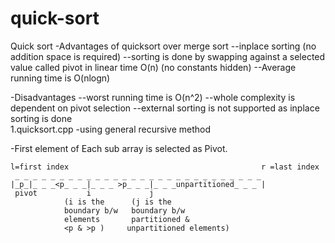 # quick-sort
Quick sort 
-Advantages of quicksort over merge sort
	--inplace sorting (no addition space is required)
	--sorting is done by swapping against a selected value called pivot in linear time O(n) (no constants hidden)
	--Average running time is O(nlogn)

-Disadvantages 
	--worst running time is O(n^2)
	--whole complexity is dependent on pivot selection
	--external sorting is not supported as inplace sorting is done	
1.quicksort.cpp
-using general recursive method


-First element of Each sub array is selected as Pivot.

    l=first index                                           r =last index
     _ _ _ _ _ _ _ _ _ _ _ _ _ _ _ _ _ _ _ _ _ _ _ _ _ _ _ _
    |_p_|_ _ _<p_ _ _|_ _ _ >p_ _ _|_ _ _unpartitioned_ _ _ |
     pivot           i             j
                (i is the      (j is the
                boundary b/w   boundary b/w
                elements       partitioned &
                <p & >p )     unpartitioned elements)



